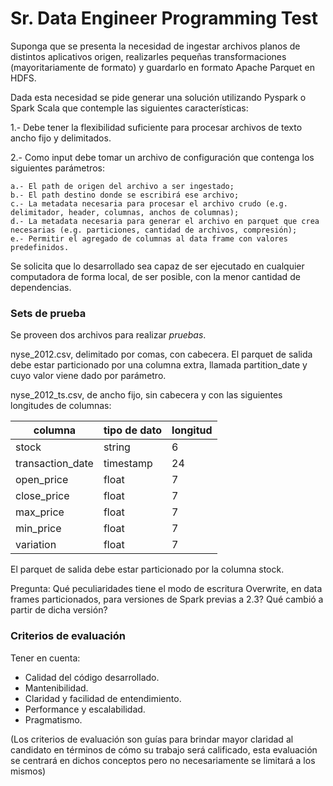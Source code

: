 # Sr. Data Engineer Programming Test

Suponga que se presenta la necesidad de ingestar archivos planos de distintos aplicativos origen, realizarles pequeñas transformaciones (mayoritariamente de formato) y guardarlo en formato Apache Parquet en HDFS.

Dada esta necesidad se pide generar una solución utilizando Pyspark o Spark Scala que contemple las siguientes características:

1.- Debe tener la flexibilidad suficiente para procesar archivos de texto ancho fijo y delimitados.

2.- Como input debe tomar un archivo de configuración que contenga los siguientes parámetros:

	a.- El path de origen del archivo a ser ingestado;
	b.- El path destino donde se escribirá ese archivo;
	c.- La metadata necesaria para procesar el archivo crudo (e.g. delimitador, header, columnas, anchos de columnas);
	d.- La metadata necesaria para generar el archivo en parquet que crea necesarias (e.g. particiones, cantidad de archivos, compresión);
	e.- Permitir el agregado de columnas al data frame con valores predefinidos.
	
Se solicita que lo desarrollado sea capaz de ser ejecutado en cualquier computadora de forma local, de ser posible, con la menor cantidad de dependencias.

### Sets de prueba
Se proveen dos archivos para realizar *pruebas*.

nyse_2012.csv, delimitado por comas, con cabecera. El parquet de salida debe estar particionado por una columna extra, llamada partition_date y cuyo valor viene dado por parámetro.

nyse_2012_ts.csv, de ancho fijo, sin cabecera y con las siguientes longitudes de columnas:

|columna|tipo de dato|longitud|
| ------------- | ------------- | ------------- |
|stock|string|6|
|transaction_date|timestamp|24|
|open_price|float|7|
|close_price|float|7|
|max_price|float|7|
|min_price|float|7|
|variation|float|7|

El parquet de salida debe estar particionado por la columna stock.


Pregunta:
Qué peculiaridades tiene el modo de escritura Overwrite, en data frames particionados, para versiones de Spark previas a 2.3? Qué cambió a partir de dicha versión?

### Criterios de evaluación
Tener en cuenta:
* Calidad del código desarrollado.
* Mantenibilidad.
* Claridad y facilidad de entendimiento.
* Performance y escalabilidad.
* Pragmatismo.

(Los criterios de evaluación son guías para brindar mayor claridad al candidato en términos de cómo su trabajo será calificado, esta evaluación se centrará en dichos conceptos pero no necesariamente se limitará a los mismos)
